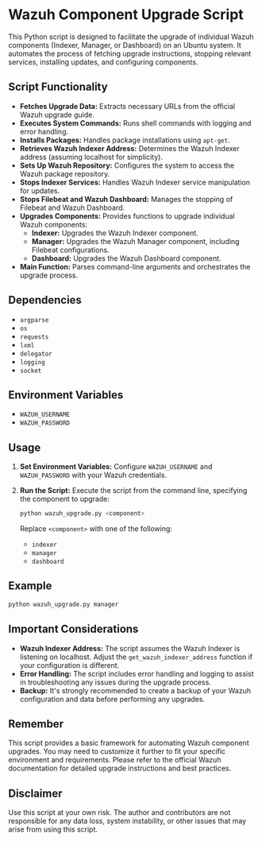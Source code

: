 # Wazuh Component Upgrade Script

This Python script is designed to facilitate the upgrade of individual Wazuh components (Indexer, Manager, or Dashboard) on an Ubuntu system. It automates the process of fetching upgrade instructions, stopping relevant services, installing updates, and configuring components.

## Script Functionality

*   **Fetches Upgrade Data:** Extracts necessary URLs from the official Wazuh upgrade guide.
*   **Executes System Commands:** Runs shell commands with logging and error handling.
*   **Installs Packages:** Handles package installations using `apt-get`.
*   **Retrieves Wazuh Indexer Address:** Determines the Wazuh Indexer address (assuming localhost for simplicity).
*   **Sets Up Wazuh Repository:** Configures the system to access the Wazuh package repository.
*   **Stops Indexer Services:** Handles Wazuh Indexer service manipulation for updates.
*   **Stops Filebeat and Wazuh Dashboard:** Manages the stopping of Filebeat and Wazuh Dashboard.
*   **Upgrades Components:** Provides functions to upgrade individual Wazuh components:
    *   **Indexer:** Upgrades the Wazuh Indexer component.
    *   **Manager:** Upgrades the Wazuh Manager component, including Filebeat configurations.
    *   **Dashboard:** Upgrades the Wazuh Dashboard component.
*   **Main Function:** Parses command-line arguments and orchestrates the upgrade process.

## Dependencies

*   `argparse`
*   `os`
*   `requests`
*   `lxml`
*   `delegator`
*   `logging`
*   `socket`

## Environment Variables

*   `WAZUH_USERNAME`
*   `WAZUH_PASSWORD`

## Usage

1.  **Set Environment Variables:** Configure `WAZUH_USERNAME` and `WAZUH_PASSWORD` with your Wazuh credentials.
2.  **Run the Script:** Execute the script from the command line, specifying the component to upgrade:

    ```bash
    python wazuh_upgrade.py <component>
    ```

    Replace `<component>` with one of the following:

    *   `indexer`
    *   `manager`
    *   `dashboard`

## Example

```bash
python wazuh_upgrade.py manager
```

## Important Considerations

*   **Wazuh Indexer Address:** The script assumes the Wazuh Indexer is listening on localhost. Adjust the `get_wazuh_indexer_address` function if your configuration is different.
*   **Error Handling:** The script includes error handling and logging to assist in troubleshooting any issues during the upgrade process.
*   **Backup:** It's strongly recommended to create a backup of your Wazuh configuration and data before performing any upgrades.

## Remember

This script provides a basic framework for automating Wazuh component upgrades. You may need to customize it further to fit your specific environment and requirements. Please refer to the official Wazuh documentation for detailed upgrade instructions and best practices.

## Disclaimer

Use this script at your own risk. The author and contributors are not responsible for any data loss, system instability, or other issues that may arise from using this script.
